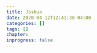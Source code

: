 ```yaml
---
title: Joshua
date: 2020-04-12T12:41:38-04:00
categories: []
tags: []
chapter: 
inprogress: false
---
```


